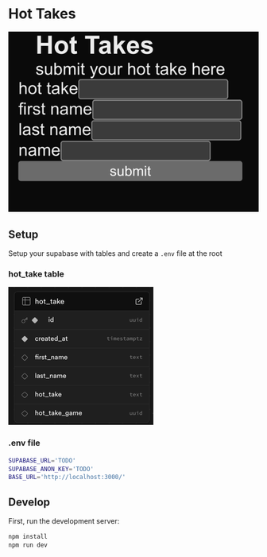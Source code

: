 # Hot Takes
![img.png](img.png)

## Setup
Setup your supabase with tables and create a `.env` file at the root

### hot_take table
![img_1.png](img_1.png)

### .env file
```bash
SUPABASE_URL='TODO'
SUPABASE_ANON_KEY='TODO'
BASE_URL='http://localhost:3000/'
```

## Develop

First, run the development server:
```bash
npm install
npm run dev
```
